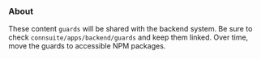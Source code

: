 ### About

These content `guards` will be shared with the backend system. Be sure to check `connsuite/apps/backend/guards` and keep them linked.
Over time, move the guards to accessible NPM packages.
